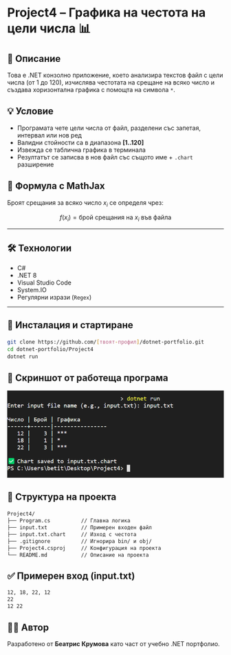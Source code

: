 # Project4 – Графика на честота на цели числа 📊

## 🧾 Описание  
Това е .NET конзолно приложение, което анализира текстов файл с цели числа (от 1 до 120), изчислява честотата на срещане на всяко число и създава хоризонтална графика с помощта на символа `*`.

## 💡 Условие  
- Програмата чете цели числа от файл, разделени със запетая, интервал или нов ред  
- Валидни стойности са в диапазона **[1..120]**  
- Извежда се таблична графика в терминала  
- Резултатът се записва в нов файл със същото име + `.chart` разширение

## 🧮 Формула с MathJax

Броят срещания за всяко число $x_i$ се определя чрез:

$$
f(x_i) = \text{брой срещания на } x_i \text{ във файла}
$$

---

## 🛠️ Технологии  
- C#  
- .NET 8  
- Visual Studio Code  
- System.IO  
- Регулярни изрази (`Regex`)

---

## 🧪 Инсталация и стартиране

```bash
git clone https://github.com/[твоят-профил]/dotnet-portfolio.git
cd dotnet-portfolio/Project4
dotnet run

```

## 📸 Скриншот от работеща програма  
![Примерен изглед](./screenshot.png)

## 📁 Структура на проекта  

```
Project4/
├── Program.cs          // Главна логика
├── input.txt           // Примерен входен файл
├── input.txt.chart     // Изход с честота
├── .gitignore          // Игнорира bin/ и obj/
├── Project4.csproj     // Конфигурация на проекта
└── README.md           // Описание на проекта

```
## ✅ Примерен вход (input.txt)
```
12, 18, 22, 12
22
12 22

```

## 👩‍💻 Автор  
Разработено от **Беатрис Крумова** като част от учебно .NET портфолио.

